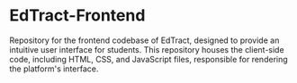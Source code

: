 # EdTract-Frontend
Repository for the frontend codebase of EdTract, designed to provide an intuitive user interface for students. This repository houses the client-side code, including HTML, CSS, and JavaScript files, responsible for rendering the platform's interface.

